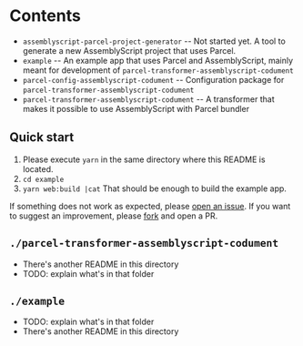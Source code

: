 # Contents
- `assemblyscript-parcel-project-generator` -- Not started yet. A tool to generate a new AssemblyScript project that uses Parcel.  
- `example` -- An example app that uses Parcel and AssemblyScript, mainly meant for development of `parcel-transformer-assemblyscript-codument`
- `parcel-config-assemblyscript-codument` -- Configuration package for `parcel-transformer-assemblyscript-codument` 
- `parcel-transformer-assemblyscript-codument` -- A transformer that makes it possible to use AssemblyScript with Parcel bundler


## Quick start
1. Please execute `yarn` in the same directory where this README is located.
2. `cd example`
3. `yarn web:build |cat`
That should be enough to build the example app. 

If something does not work as expected, please [open an issue](https://github.com/dipdowel/parcel-transformer-assemblyscript-codument/issues). 
If you want to suggest an improvement, please [fork](https://github.com/dipdowel/parcel-transformer-assemblyscript-codument/) and open a PR.


## `./parcel-transformer-assemblyscript-codument`
- There's another README in this directory
- TODO: explain what's in that folder

## `./example`
- TODO: explain what's in that folder
- There's another README in this directory
